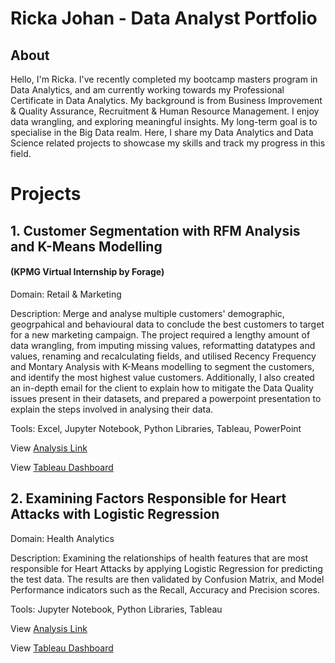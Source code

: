 # Ricka Johan - Data Analyst Portfolio
## About
Hello, I'm Ricka. I've recently completed my bootcamp masters program in Data Analytics, and am currently working towards my Professional Certificate in Data Analytics. My background is from Business Improvement & Quality Assurance, Recruitment & Human Resource Management. I enjoy data wrangling, and exploring meaningful insights. My long-term goal is to specialise in the Big Data realm.
Here, I share my Data Analytics and Data Science related projects to showcase my skills and track my progress in this field. 

# Projects

## 1. Customer Segmentation with RFM Analysis and K-Means Modelling
#### (KPMG Virtual Internship by Forage)

Domain: Retail & Marketing

Description: Merge and analyse multiple customers' demographic, geogrpahical and behavioural data to conclude the best customers to target for a new marketing campaign. The project required a lengthy amount of data wrangling, from imputing missing values, reformatting datatypes and values, renaming and recalculating fields, and utilised Recency Frequency and Montary Analysis with K-Means modelling to segment the customers, and identify the most highest value customers. Additionally, I also created an in-depth email for the client to explain how to mitigate the Data Quality issues present in their datasets, and prepared a powerpoint presentation to explain the steps involved in analysing their data.

Tools: Excel, Jupyter Notebook, Python Libraries, Tableau, PowerPoint

View [Analysis Link](https://github.com/ririi7/DataAnalyst_ProjectsPortfolio/blob/main/mini-Forage's%20KPMG%20for%20Sprocket%20Central%20Pty%20Ltd-Copy1.pdf)

View [Tableau Dashboard](https://public.tableau.com/views/SprocketCentralCustomerSegmentation/Dashboard1?:language=en-US&:display_count=n&:origin=viz_share_link)


## 2. Examining Factors Responsible for Heart Attacks with Logistic Regression
Domain: Health Analytics

Description: Examining the relationships of health features that are most responsible for Heart Attacks by applying Logistic Regression for predicting the test data. The results are then validated by Confusion Matrix, and Model Performance indicators such as the Recall, Accuracy and Precision scores.

Tools: Jupyter Notebook, Python Libraries, Tableau

View [Analysis Link](https://github.com/ririi7/DataAnalyst_ProjectsPortfolio/blob/main/Capstone%20Project%203.pdf)

View [Tableau Dashboard](https://public.tableau.com/views/HeartAttackFactors_16738268795260/Dashboard1?:language=en-US&:display_count=n&:origin=viz_share_link)
